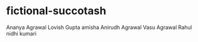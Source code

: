 
# fictional-succotash

Ananya Agrawal
Lovish Gupta
amisha
Anirudh Agrawal
Vasu Agrawal
Rahul
nidhi kumari
